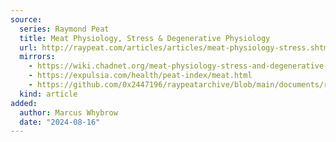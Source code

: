 ```yaml
---
source:
  series: Raymond Peat
  title: Meat Physiology, Stress & Degenerative Physiology
  url: http://raypeat.com/articles/articles/meat-physiology-stress.shtml
  mirrors:
    - https://wiki.chadnet.org/meat-physiology-stress-and-degenerative-physiology
    - https://expulsia.com/health/peat-index/meat.html
    - https://github.com/0x2447196/raypeatarchive/blob/main/documents/raypeat.com/meat-physiology-stress.md
  kind: article 
added:
  author: Marcus Whybrow
  date: "2024-08-16"
---
```

